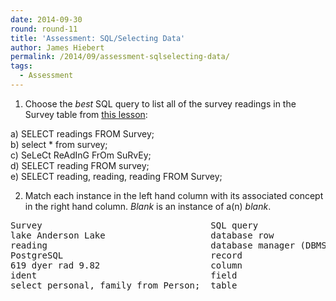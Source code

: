 ```yaml
---
date: 2014-09-30
round: round-11
title: 'Assessment: SQL/Selecting Data'
author: James Hiebert
permalink: /2014/09/assessment-sqlselecting-data/
tags:
  - Assessment
---
```

1) Choose the *best* SQL query to list all of the survey readings in the Survey table from [this lesson][1]:

a) SELECT readings FROM Survey;  
b) select * from survey;  
c) SeLeCt ReAdInG FrOm SuRvEy;  
d) SELECT reading FROM survey;  
e) SELECT reading, reading, reading FROM Survey;

2) Match each instance in the left hand column with its associated concept in the right hand column. *Blank* is an instance of a(n) *blank*.

<pre>Survey                                SQL query
lake Anderson Lake                    database row
reading                               database manager (DBMS)
PostgreSQL                            record
619 dyer rad 9.82                     column
ident                                 field
select personal, family from Person;  table</pre>

 [1]: http://software-carpentry.org/v5/novice/sql/01-select.html "this lesson"
